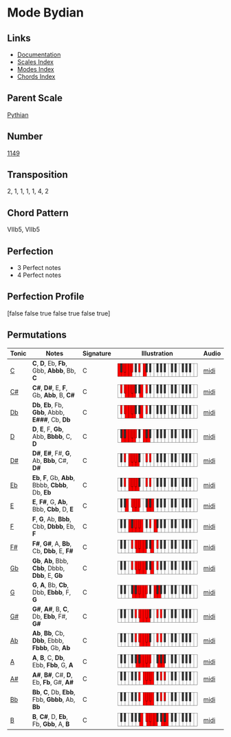 # Mode Bydian

## Links

- [Documentation](README.md)
- [Scales Index](Scales.md)
- [Modes Index](Modes.md)
- [Chords Index](Chords.md)

## Parent Scale

[Pythian](ScalePythian.md)

## Number

[1149](https://ianring.com/musictheory/scales/1149)

## Transposition

2, 1, 1, 1, 1, 4, 2

## Chord Pattern

VIIb5, VIIb5

## Perfection

- 3 Perfect notes
- 4 Perfect notes

## Perfection Profile

[false false true false true false true]

## Permutations

| Tonic | Notes | Signature | Illustration | Audio |
|-------|-------|-----------|--------------|-------|
| [C](ModeCNaturalBydian.md) | **C**, **D**, Eb, **Fb**, Gbb, **Abbb**, Bb, **C** | C | ![CNaturalBydian](ModeCNaturalBydian.png) | [midi](https://github.com/edipermadi/music/blob/main/docs/ModeCNaturalBydian.mid?raw=true) |
| [C#](ModeCSharpBydian.md) | **C#**, **D#**, E, **F**, Gb, **Abb**, B, **C#** | C | ![CSharpBydian](ModeCSharpBydian.png) | [midi](https://github.com/edipermadi/music/blob/main/docs/ModeCSharpBydian.mid?raw=true) |
| [Db](ModeDFlatBydian.md) | **Db**, **Eb**, Fb, **Gbb**, Abbb, **E###**, Cb, **Db** | C | ![DFlatBydian](ModeDFlatBydian.png) | [midi](https://github.com/edipermadi/music/blob/main/docs/ModeDFlatBydian.mid?raw=true) |
| [D](ModeDNaturalBydian.md) | **D**, **E**, F, **Gb**, Abb, **Bbbb**, C, **D** | C | ![DNaturalBydian](ModeDNaturalBydian.png) | [midi](https://github.com/edipermadi/music/blob/main/docs/ModeDNaturalBydian.mid?raw=true) |
| [D#](ModeDSharpBydian.md) | **D#**, **E#**, F#, **G**, Ab, **Bbb**, C#, **D#** | C | ![DSharpBydian](ModeDSharpBydian.png) | [midi](https://github.com/edipermadi/music/blob/main/docs/ModeDSharpBydian.mid?raw=true) |
| [Eb](ModeEFlatBydian.md) | **Eb**, **F**, Gb, **Abb**, Bbbb, **Cbbb**, Db, **Eb** | C | ![EFlatBydian](ModeEFlatBydian.png) | [midi](https://github.com/edipermadi/music/blob/main/docs/ModeEFlatBydian.mid?raw=true) |
| [E](ModeENaturalBydian.md) | **E**, **F#**, G, **Ab**, Bbb, **Cbb**, D, **E** | C | ![ENaturalBydian](ModeENaturalBydian.png) | [midi](https://github.com/edipermadi/music/blob/main/docs/ModeENaturalBydian.mid?raw=true) |
| [F](ModeFNaturalBydian.md) | **F**, **G**, Ab, **Bbb**, Cbb, **Dbbb**, Eb, **F** | C | ![FNaturalBydian](ModeFNaturalBydian.png) | [midi](https://github.com/edipermadi/music/blob/main/docs/ModeFNaturalBydian.mid?raw=true) |
| [F#](ModeFSharpBydian.md) | **F#**, **G#**, A, **Bb**, Cb, **Dbb**, E, **F#** | C | ![FSharpBydian](ModeFSharpBydian.png) | [midi](https://github.com/edipermadi/music/blob/main/docs/ModeFSharpBydian.mid?raw=true) |
| [Gb](ModeGFlatBydian.md) | **Gb**, **Ab**, Bbb, **Cbb**, Dbbb, **Dbb**, E, **Gb** | C | ![GFlatBydian](ModeGFlatBydian.png) | [midi](https://github.com/edipermadi/music/blob/main/docs/ModeGFlatBydian.mid?raw=true) |
| [G](ModeGNaturalBydian.md) | **G**, **A**, Bb, **Cb**, Dbb, **Ebbb**, F, **G** | C | ![GNaturalBydian](ModeGNaturalBydian.png) | [midi](https://github.com/edipermadi/music/blob/main/docs/ModeGNaturalBydian.mid?raw=true) |
| [G#](ModeGSharpBydian.md) | **G#**, **A#**, B, **C**, Db, **Ebb**, F#, **G#** | C | ![GSharpBydian](ModeGSharpBydian.png) | [midi](https://github.com/edipermadi/music/blob/main/docs/ModeGSharpBydian.mid?raw=true) |
| [Ab](ModeAFlatBydian.md) | **Ab**, **Bb**, Cb, **Dbb**, Ebbb, **Fbbb**, Gb, **Ab** | C | ![AFlatBydian](ModeAFlatBydian.png) | [midi](https://github.com/edipermadi/music/blob/main/docs/ModeAFlatBydian.mid?raw=true) |
| [A](ModeANaturalBydian.md) | **A**, **B**, C, **Db**, Ebb, **Fbb**, G, **A** | C | ![ANaturalBydian](ModeANaturalBydian.png) | [midi](https://github.com/edipermadi/music/blob/main/docs/ModeANaturalBydian.mid?raw=true) |
| [A#](ModeASharpBydian.md) | **A#**, **B#**, C#, **D**, Eb, **Fb**, G#, **A#** | C | ![ASharpBydian](ModeASharpBydian.png) | [midi](https://github.com/edipermadi/music/blob/main/docs/ModeASharpBydian.mid?raw=true) |
| [Bb](ModeBFlatBydian.md) | **Bb**, **C**, Db, **Ebb**, Fbb, **Gbbb**, Ab, **Bb** | C | ![BFlatBydian](ModeBFlatBydian.png) | [midi](https://github.com/edipermadi/music/blob/main/docs/ModeBFlatBydian.mid?raw=true) |
| [B](ModeBNaturalBydian.md) | **B**, **C#**, D, **Eb**, Fb, **Gbb**, A, **B** | C | ![BNaturalBydian](ModeBNaturalBydian.png) | [midi](https://github.com/edipermadi/music/blob/main/docs/ModeBNaturalBydian.mid?raw=true) |
